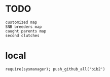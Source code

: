 
# TODO 
    customized map
    SNB breeders map
    caught parents map
    second clutches

# local
    require(sysmanager); push_github_all('bib2')

   